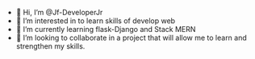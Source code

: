 - 👋 Hi, I’m @Jf-DeveloperJr
- 👀 I’m interested in to learn skills of develop web 
- 🌱 I’m currently learning flask-Django and Stack MERN
- 💞️ I’m looking to collaborate in a project that will allow me to learn and strengthen my skills.

<!---
Jf-DeveloperJr/Jf-DeveloperJr is a ✨ special ✨ repository because its `README.md` (this file) appears on your GitHub profile.
You can click the Preview link to take a look at your changes.
--->
